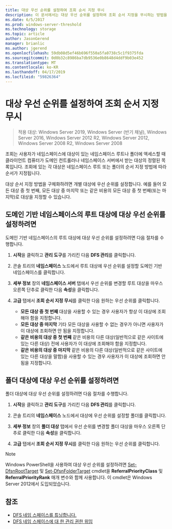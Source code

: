 ```yaml
---
title: 대상 우선 순위를 설정하여 조회 순서 지정 무시
description: 이 문서에서는 대상 우선 순위를 설정하여 조회 순서 지정을 무시하는 방법을 설명합니다.
ms.date: 6/5/2017
ms.prod: windows-server-threshold
ms.technology: storage
ms.topic: article
author: JasonGerend
manager: brianlic
ms.author: jgerend
ms.openlocfilehash: 59db08d5ef46b696f550a5fa0738c5c1f9375fda
ms.sourcegitcommit: 0d0b32c8986ba7db9536e0b8648d4ddf9b03e452
ms.translationtype: MT
ms.contentlocale: ko-KR
ms.lasthandoff: 04/17/2019
ms.locfileid: "59826364"
---
```

# <a name="set-target-priority-to-override-referral-ordering"></a>대상 우선 순위를 설정하여 조회 순서 지정 무시

> 적용 대상: Windows Server 2019, Windows Server (반기 채널), Windows Server 2016, Windows Server 2012 R2, Windows Server 2012, Windows Server 2008 R2, Windows Server 2008

조회는 사용자가 네임스페이스에 대상이 있는 네임스페이스 루트나 폴더에 액세스할 때 클라이언트 컴퓨터가 도메인 컨트롤러나 네임스페이스 서버에서 받는 대상의 정렬된 목록입니다. 조회에 있는 각 대상은 네임스페이스 루트 또는 폴더의 순서 지정 방법에 따라 순서가 지정됩니다. 

대상 순서 지정 방법을 구체화하려면 개별 대상에 우선 순위를 설정합니다. 예를 들어 모든 대상 중 첫 번째, 모든 대상 중 마지막 또는 같은 비용의 모든 대상 중 첫 번째(또는 마지막)로 대상을 지정할 수 있습니다.

## <a name="to-set-target-priority-on-a-root-target-for-a-domain-based-namespace"></a>도메인 기반 네임스페이스의 루트 대상에 대상 우선 순위를 설정하려면

도메인 기반 네임스페이스의 루트 대상에 대상 우선 순위를 설정하려면 다음 절차를 수행합니다.

1.  **시작**을 클릭하고 **관리 도구**를 가리킨 다음 **DFS 관리**를 클릭합니다.

2.  콘솔 트리의 **네임스페이스** 노드에서 루트 대상에 우선 순위를 설정할 도메인 기반 네임스페이스를 클릭합니다.

3.  **세부 정보** 창의 **네임스페이스 서버** 탭에서 우선 순위를 변경할 루트 대상을 마우스 오른쪽 단추로 클릭한 다음 **속성**을 클릭합니다.

4.  **고급** 탭에서 **조회 순서 지정 무시**를 클릭한 다음 원하는 우선 순위를 클릭합니다.

    -   **모든 대상 중 첫 번째**  대상을 사용할 수 있는 경우 사용자가 항상 이 대상에 조회해야 함을 지정합니다.
    -   **모든 대상 중 마지막**  기타 모든 대상을 사용할 수 없는 경우가 아니면 사용자가 이 대상에 조회하면 안 됨을 지정합니다.
    -   **같은 비용의 대상 중 첫 번째**  같은 비용의 다른 대상(일반적으로 같은 사이트에 있는 다른 대상) 전에 사용자가 이 대상에 조회해야 함을 지정합니다.
    -   **같은 비용의 대상 중 마지막**  같은 비용의 다른 대상(일반적으로 같은 사이트에 있는 다른 대상을 말함)을 사용할 수 있는 경우 사용자가 이 대상에 조회하면 안 됨을 지정합니다.

## <a name="to-set-target-priority-on-a-folder-target"></a>폴더 대상에 대상 우선 순위를 설정하려면

폴더 대상에 대상 우선 순위를 설정하려면 다음 절차를 수행합니다.

1.  **시작**을 클릭하고 **관리 도구**를 가리킨 다음 **DFS 관리**를 클릭합니다.

2.  콘솔 트리의 **네임스페이스** 노드에서 대상에 우선 순위를 설정할 폴더를 클릭합니다.

3.  **세부 정보** 창의 **폴더 대상** 탭에서 우선 순위를 변경할 폴더 대상을 마우스 오른쪽 단추로 클릭한 다음 **속성**을 클릭합니다.

4.  **고급** 탭에서 **조회 순서 지정 무시**를 클릭한 다음 원하는 우선 순위를 클릭합니다.

> [!NOTE]
> Windows PowerShell을 사용하여 대상 우선 순위를 설정하려면 [Set-DfsnRootTarget](https://technet.microsoft.com/library/jj884266.aspx) 및 [Set-DfsnFolderTarget](https://technet.microsoft.com/library/jj884264.aspx) cmdlet을 **ReferralPriorityClass** 및 **ReferralPriorityRank** 매개 변수와 함께 사용합니다. 이 cmdlet은 Windows Server 2012에서 도입되었습니다.

## <a name="see-also"></a>참조

-   [DFS 네임 스페이스를 튜닝합니다.](tuning-dfs-namespaces.md)
-   [DFS 네임 스페이스에 대 한 관리 권한 위임](delegate-management-permissions-for-dfs-namespaces.md)